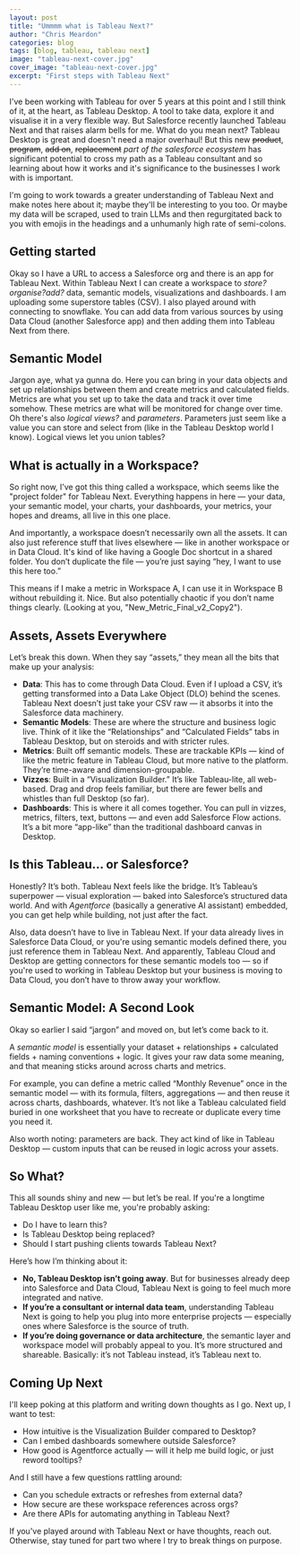 ```yaml
---
layout: post
title: "Ummmm what is Tableau Next?"
author: "Chris Meardon"
categories: blog
tags: [blog, tableau, tableau next]
image: "tableau-next-cover.jpg"
cover_image: "tableau-next-cover.jpg"
excerpt: "First steps with Tableau Next"
---
```


I've been working with Tableau for over 5 years at this point and I still think of it, at the heart, as Tableau Desktop. A tool to take data, explore it and visualise it in a very flexible way. But Salesforce recently launched Tableau Next and that raises alarm bells for me. What do you mean next? Tableau Desktop is great and doesn't need a major overhaul! But this new ~~product~~, ~~program~~, ~~add on~~, ~~replacement~~ _part of the salesforce ecosystem_ has significant potential to cross my path as a Tableau consultant and so learning about how it works and it's significance to the businesses I work with is important.

I'm going to work towards a greater understanding of Tableau Next and make notes here about it; maybe they'll be interesting to you too. Or maybe my data will be scraped, used to train LLMs and then regurgitated back to you with emojis in the headings and a unhumanly high rate of semi-colons.

## Getting started

Okay so I have a URL to access a Salesforce org and there is an app for Tableau Next. Within Tableau Next I can create a workspace to _store?organise?add?_ data, semantic models, visualizations and dashboards. I am uploading some superstore tables (CSV). I also played around with connecting to snowflake. You can add data from various sources by using Data Cloud (another Salesforce app) and then adding them into Tableau Next from there.

## Semantic Model

Jargon aye, what ya gunna do. Here you can bring in your data objects and set up relationships between them and create metrics and calculated fields. Metrics are what you set up to take the data and track it over time somehow. These metrics are what will be monitored for change over time. Oh there's also _logical views?_ and _parameters_. Parameters just seem like a value you can store and select from (like in the Tableau Desktop world I know). Logical views let you union tables?

## What is actually in a Workspace?

So right now, I’ve got this thing called a workspace, which seems like the "project folder" for Tableau Next. Everything happens in here — your data, your semantic model, your charts, your dashboards, your metrics, your hopes and dreams, all live in this one place.

And importantly, a workspace doesn’t necessarily own all the assets. It can also just reference stuff that lives elsewhere — like in another workspace or in Data Cloud. It's kind of like having a Google Doc shortcut in a shared folder. You don’t duplicate the file — you’re just saying “hey, I want to use this here too.”

This means if I make a metric in Workspace A, I can use it in Workspace B without rebuilding it. Nice. But also potentially chaotic if you don’t name things clearly. (Looking at you, "New_Metric_Final_v2_Copy2").

## Assets, Assets Everywhere

Let’s break this down. When they say “assets,” they mean all the bits that make up your analysis:

- **Data**: This has to come through Data Cloud. Even if I upload a CSV, it’s getting transformed into a Data Lake Object (DLO) behind the scenes. Tableau Next doesn’t just take your CSV raw — it absorbs it into the Salesforce data machinery.
- **Semantic Models**: These are where the structure and business logic live. Think of it like the “Relationships” and “Calculated Fields” tabs in Tableau Desktop, but on steroids and with stricter rules.
- **Metrics**: Built off semantic models. These are trackable KPIs — kind of like the metric feature in Tableau Cloud, but more native to the platform. They’re time-aware and dimension-groupable.
- **Vizzes**: Built in a “Visualization Builder.” It’s like Tableau-lite, all web-based. Drag and drop feels familiar, but there are fewer bells and whistles than full Desktop (so far).
- **Dashboards**: This is where it all comes together. You can pull in vizzes, metrics, filters, text, buttons — and even add Salesforce Flow actions. It’s a bit more “app-like” than the traditional dashboard canvas in Desktop.

## Is this Tableau… or Salesforce?

Honestly? It’s both. Tableau Next feels like the bridge. It’s Tableau’s superpower — visual exploration — baked into Salesforce’s structured data world. And with _Agentforce_ (basically a generative AI assistant) embedded, you can get help while building, not just after the fact.

Also, data doesn’t have to live in Tableau Next. If your data already lives in Salesforce Data Cloud, or you're using semantic models defined there, you just reference them in Tableau Next. And apparently, Tableau Cloud and Desktop are getting connectors for these semantic models too — so if you're used to working in Tableau Desktop but your business is moving to Data Cloud, you don’t have to throw away your workflow.

## Semantic Model: A Second Look

Okay so earlier I said “jargon” and moved on, but let’s come back to it.

A _semantic model_ is essentially your dataset + relationships + calculated fields + naming conventions + logic. It gives your raw data some meaning, and that meaning sticks around across charts and metrics.

For example, you can define a metric called “Monthly Revenue” once in the semantic model — with its formula, filters, aggregations — and then reuse it across charts, dashboards, whatever. It’s not like a Tableau calculated field buried in one worksheet that you have to recreate or duplicate every time you need it.

Also worth noting: parameters are back. They act kind of like in Tableau Desktop — custom inputs that can be reused in logic across your assets.

## So What?

This all sounds shiny and new — but let’s be real. If you're a longtime Tableau Desktop user like me, you're probably asking:

- Do I have to learn this?
- Is Tableau Desktop being replaced?
- Should I start pushing clients towards Tableau Next?

Here’s how I’m thinking about it:

- **No, Tableau Desktop isn’t going away**. But for businesses already deep into Salesforce and Data Cloud, Tableau Next is going to feel much more integrated and native.
- **If you’re a consultant or internal data team**, understanding Tableau Next is going to help you plug into more enterprise projects — especially ones where Salesforce is the source of truth.
- **If you’re doing governance or data architecture**, the semantic layer and workspace model will probably appeal to you. It’s more structured and shareable. Basically: it’s not Tableau instead, it’s Tableau next to.

## Coming Up Next

I'll keep poking at this platform and writing down thoughts as I go. Next up, I want to test:

- How intuitive is the Visualization Builder compared to Desktop?
- Can I embed dashboards somewhere outside Salesforce?
- How good is Agentforce actually — will it help me build logic, or just reword tooltips?

And I still have a few questions rattling around:

- Can you schedule extracts or refreshes from external data?
- How secure are these workspace references across orgs?
- Are there APIs for automating anything in Tableau Next?

If you've played around with Tableau Next or have thoughts, reach out. Otherwise, stay tuned for part two where I try to break things on purpose.
